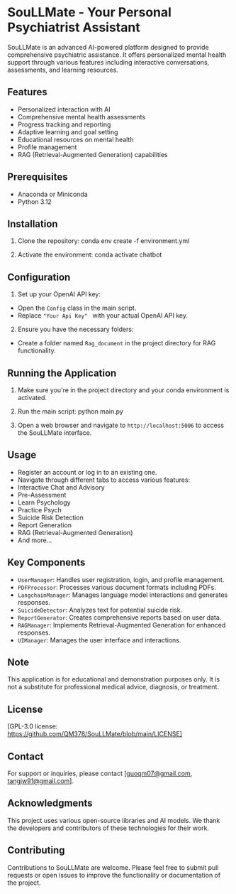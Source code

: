 # SouLLMate - Your Personal Psychiatrist Assistant

SouLLMate is an advanced AI-powered platform designed to provide comprehensive psychiatric assistance. It offers personalized mental health support through various features including interactive conversations, assessments, and learning resources.

## Features

- Personalized interaction with AI
- Comprehensive mental health assessments
- Progress tracking and reporting
- Adaptive learning and goal setting
- Educational resources on mental health
- Profile management
- RAG (Retrieval-Augmented Generation) capabilities

## Prerequisites

- Anaconda or Miniconda
- Python 3.12

## Installation

1. Clone the repository:
conda env create -f environment.yml

2. Activate the environment:
conda activate chatbot


## Configuration

1. Set up your OpenAI API key:
- Open the `Config` class in the main script.
- Replace `"Your Api Key" ` with your actual OpenAI API key.

2. Ensure you have the necessary folders:
- Create a folder named `Rag_document` in the project directory for RAG functionality.

## Running the Application

1. Make sure you're in the project directory and your conda environment is activated.

2. Run the main script:
python main.py

3. Open a web browser and navigate to `http://localhost:5006` to access the SouLLMate interface.

## Usage

- Register an account or log in to an existing one.
- Navigate through different tabs to access various features:
- Interactive Chat and Advisory
- Pre-Assessment
- Learn Psychology
- Practice Psych
- Suicide Risk Detection
- Report Generation
- RAG (Retrieval-Augmented Generation)
- And more...

## Key Components

- `UserManager`: Handles user registration, login, and profile management.
- `PDFProcessor`: Processes various document formats including PDFs.
- `LangchainManager`: Manages language model interactions and generates responses.
- `SuicideDetector`: Analyzes text for potential suicide risk.
- `ReportGenerator`: Creates comprehensive reports based on user data.
- `RAGManager`: Implements Retrieval-Augmented Generation for enhanced responses.
- `UIManager`: Manages the user interface and interactions.

## Note

This application is for educational and demonstration purposes only. It is not a substitute for professional medical advice, diagnosis, or treatment.

## License

[GPL-3.0 license: https://github.com/QM378/SouLLMate/blob/main/LICENSE]

## Contact

For support or inquiries, please contact [guoqm07@gmail.com, tangjw91@gmail.com].

## Acknowledgments

This project uses various open-source libraries and AI models. We thank the developers and contributors of these technologies for their work.

## Contributing

Contributions to SouLLMate are welcome. Please feel free to submit pull requests or open issues to improve the functionality or documentation of the project.
